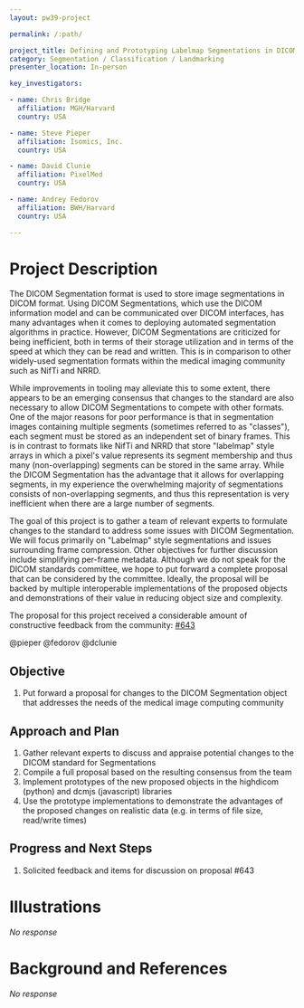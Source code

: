 ```yaml
---
layout: pw39-project

permalink: /:path/

project_title: Defining and Prototyping Labelmap Segmentations in DICOM Format
category: Segmentation / Classification / Landmarking
presenter_location: In-person

key_investigators:

- name: Chris Bridge
  affiliation: MGH/Harvard
  country: USA

- name: Steve Pieper
  affiliation: Isomics, Inc.
  country: USA

- name: David Clunie
  affiliation: PixelMed
  country: USA

- name: Andrey Fedorov
  affiliation: BWH/Harvard
  country: USA

---
```


# Project Description

<!-- Add a short paragraph describing the project. -->

The DICOM Segmentation format is used to store image segmentations in DICOM format. Using DICOM Segmentations, which use the DICOM information model and can be communicated over DICOM interfaces, has many advantages when it comes to deploying automated segmentation algorithms in practice. However, DICOM Segmentations are criticized for being inefficient, both in terms of their storage utilization and in terms of the speed at which they can be read and written. This is in comparison to other widely-used segmentation formats within the medical imaging community such as NifTi and NRRD.

While improvements in tooling may alleviate this to some extent, there appears to be an emerging consensus that changes to the standard are also necessary to allow DICOM Segmentations to compete with other formats. One of the major reasons for poor performance is that in segmentation images containing multiple segments (sometimes referred to as "classes"), each segment must be stored as an independent set of binary frames. This is in contrast to formats like NifTi and NRRD that store "labelmap" style arrays in which a pixel's value represents its segment membership and thus many (non-overlapping) segments can be stored in the same array. While the DICOM Segmentation has the advantage that it allows for overlapping segments, in my experience the overwhelming majority of segmentations consists of non-overlapping segments, and thus this representation is very inefficient when there are a large number of segments.

The goal of this project is to gather a team of relevant experts to formulate changes to the standard to address some issues with DICOM Segmentation. We will focus primarily on "Labelmap" style segmentations and issues surrounding frame compression. Other objectives for further discussion include simplifying per-frame metadata. Although we do not speak for the DICOM standards committee, we hope to put forward a complete proposal that can be considered by the committee. Ideally, the proposal will be backed by multiple interoperable implementations of the proposed objects and demonstrations of their value in reducing object size and complexity.

The proposal for this project received a considerable amount of constructive feedback from the community: [#643](https://github.com/NA-MIC/ProjectWeek/issues/643)

@pieper @fedorov @dclunie

## Objective

<!-- Describe here WHAT you would like to achieve (what you will have as end result). -->

1.  Put forward a proposal for changes to the DICOM Segmentation object that addresses the needs of the medical image computing community

## Approach and Plan

<!-- Describe here HOW you would like to achieve the objectives stated above. -->

1.  Gather relevant experts to discuss and appraise potential changes to the DICOM standard for Segmentations
2.  Compile a full proposal based on the resulting consensus from the team
3.  Implement prototypes of the new proposed objects in the highdicom (python) and dcmjs (javascript) libraries
4.  Use the prototype implementations to demonstrate the advantages of the proposed changes on realistic data (e.g. in terms of file size, read/write times)

## Progress and Next Steps

<!-- Update this section as you make progress, describing of what you have ACTUALLY DONE.
     If there are specific steps that you could not complete then you can describe them here, too. -->

1.  Solicited feedback and items for discussion on proposal #643

# Illustrations

<!-- Add pictures and links to videos that demonstrate what has been accomplished. -->

*No response*

# Background and References

<!-- If you developed any software, include link to the source code repository.
     If possible, also add links to sample data, and to any relevant publications. -->

*No response*
